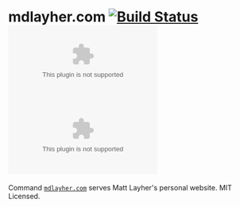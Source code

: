 mdlayher.com [![Build Status](https://travis-ci.org/mdlayher/mdlayher.com.svg?branch=master)](https://travis-ci.org/mdlayher/mdlayher.com) [![GoDoc](https://godoc.org/github.com/mdlayher/mdlayher.com?status.svg)](https://godoc.org/github.com/mdlayher/mdlayher.com) [![Go Report Card](https://goreportcard.com/badge/github.com/mdlayher/mdlayher.com)](https://goreportcard.com/report/github.com/mdlayher/mdlayher.com)
========

Command [`mdlayher.com`](https://mdlayher.com) serves Matt Layher's personal website.  MIT Licensed.